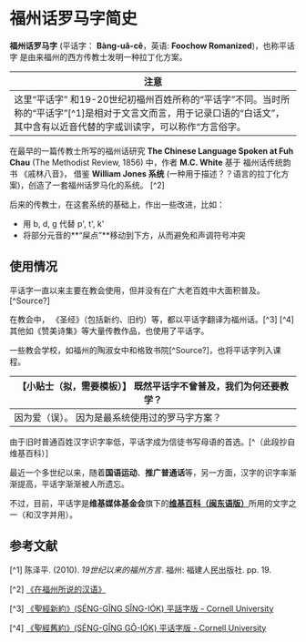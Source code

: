 # 福州话罗马字简史
**福州话罗马字** (平话字： **Bàng-uâ-cê**，英语: **Foochow Romanized**)，也称平话字 是由来福州的西方传教士发明一种拉丁化方案。

|注意|
| -- |
|这里“平话字” 和19-20世纪初福州百姓所称的“平话字”不同。当时所称的“平话字”[^1]是相对于文言文而言，用于记录口语的“白话文”，其中含有以近音代替的字或训读字，可以称作“方言俗字。|

在最早的一篇传教士所写的福州话研究 **The Chinese Language Spoken at Fuh Chau** (The Methodist Review, 1856) 中，作者 **M.C. White** 基于 福州话传统韵书 《戚林八音》， 借鉴 **William Jones 系统** (一种用于描述？？语言的拉丁化方案)，创造了一套福州话罗马化的系统。 [^2] 

后来的传教士，在这套系统的基础上，作出一些改进，比如：

 - 用 b, d, g 代替 p', t', k'
 - 将部分元音的**“屎点”**移动到下方，从而避免和声调符号冲突

## 使用情况

平话字一直以来主要在教会使用，但并没有在广大老百姓中大面积普及。[^Source?]

在教会中， 《圣经》（包括新约、旧约）等，都以平话字翻译为福州话。[^3] [^4] 其他如《赞美诗集》等大量传教作品，也使用了平话字。

一些教会学校，如福州的陶淑女中和格致书院[^Source?]，也将平话字列入课程。

| 【小贴士（拟，需要模板）】 既然平话字不曾普及，我们为何还要教学？ |
| -- |
| 因为爱（误）。 因为是最系统使用过的罗马字方案？|

由于旧时普通百姓汉字识字率低，平话字成为信徒书写母语的首选。[^（此段抄自维基百科）]

最近一个多世纪以来，随着**国语运动**、**推广普通话**等，另一方面，汉字的识字率渐渐提高，平话字渐渐被人所遗忘。

不过，目前，平话字是**维基媒体基金会**旗下的[**维基百科（闽东语版）**](https://cdo.wikipedia.org)所用的文字之一（和汉字并用）。

## 参考文献
[^1] 陈泽平. (2010). _19世纪以来的福州方言_. 福州: 福建人民出版社. pp. 19.

[^2] [《在福州所说的汉语》](https://en.wikisource.org/wiki/The_Chinese_Language_Spoken_at_Fuh_Chau)

[^3] [《聖經新約》(SÉNG-GĬNG SĬNG-IÓK) 平話字版 - Cornell University](http://ebooks.library.cornell.edu/cgi/t/text/text-idx?c=cdl;cc=cdl;view=toc;subview=short;idno=cdl180)

[^4] [《聖經舊約》(SÉNG-GĬNG GÔ-IÓK) 平话字版 - Cornell University](http://ebooks.library.cornell.edu/cgi/t/text/text-idx?c=cdl;cc=cdl;view=toc;subview=short;idno=cdl181)